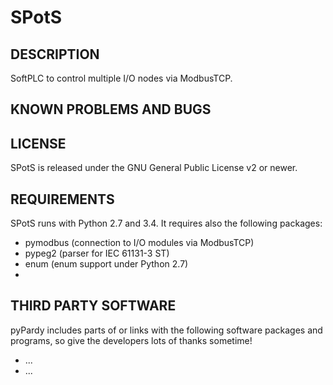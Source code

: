 SPotS
=====

DESCRIPTION
-----------
SoftPLC to control multiple I/O nodes via ModbusTCP.


KNOWN PROBLEMS AND BUGS
-----------------------


LICENSE
-------
SPotS is released under the GNU General Public License v2 or newer.


REQUIREMENTS
------------
SPotS runs with Python 2.7 and 3.4. It requires also the following packages:

* pymodbus (connection to I/O modules via ModbusTCP)
* pypeg2 (parser for IEC 61131-3 ST)
* enum (enum support under Python 2.7)
* 


THIRD PARTY SOFTWARE
--------------------
pyPardy includes parts of or links with the following software packages and 
programs, so give the developers lots of thanks sometime! 

* ...
* ...
